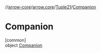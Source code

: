 //[arrow-core](../../../../index.md)/[arrow.core](../../index.md)/[Tuple21](../index.md)/[Companion](index.md)

# Companion

[common]\
object [Companion](index.md)
